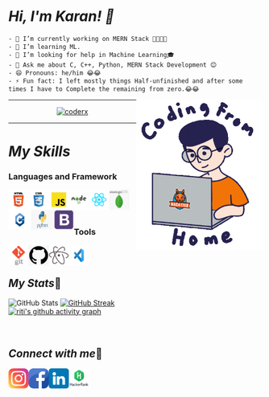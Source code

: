 # *Hi, I'm Karan! 👋*
    - 🔭 I’m currently working on MERN Stack 👨‍💻👨‍💻
    - 🌱 I’m learning ML.
    - 🤔 I’m looking for help in Machine Learning🎓
    - 💬 Ask me about C, C++, Python, MERN Stack Development 😊
    - 😄 Pronouns: he/him 😂😂
    - ⚡ Fun fact: I left mostly things Half-unfinished and after some times I have to Complete the remaining from zero.😂😂
<img align="right" src="/img/Coding image.gif" height='300' width='250'>
<hr/>
<p align="center"> <a href="https://github.com/ryo-ma/github-profile-trophy"><img src="https://github-profile-trophy.vercel.app/?username=Coder-X27" alt="coderx" /></a> </p>
<hr/>


# *My Skills*

### Languages and Framework
[<img align="left" src="/img/HTML-5-01.png" width='40' height='40'>](https://devdocs.io/html/)
[<img align="left" src="/img/CSS-3-01.png" width='40' height='40'>](https://devdocs.io/css/)
[<img align="left" src="/img/JavaScript-01.png" width='40' height='40'>](https://devdocs.io/javascript)
[<img align="left" src="/img/Node-JS-01.png" width='40' height='40'>](https://nodejs.org/en/)
[<img align="left" src="/img/React-01.png" width='40' height='40'>](https://reactjs.org/)
[<img align="left" src="/img/mongo.png" width='40' height='40'>](https://www.mongodb.com/)
[<img align="left" src="/img/cppp.png" width='45' height='40'>](https://devdocs.io/cpp)
[<img align="left" src="/img/python.png" width='45' height='40'>](https://www.python.org/)
[<img align="left" src="/img/bootstrap.png" width='40' height='40'>](https://getbootstrap.com/)

<br/>
<br/>
<br/>

### Tools

[<img align="left" src="/img/git.png" width='40' height='40'>](https://git-scm.com/)
[<img align="left" src="/img/github.png" width='40' height='40'>](https://github.com/)
[<img align="left" src="/img/atom.png" width='40' height='40'>](https://atom.io/)
[<img align="left" src="/img/vs.jpg" width='40' height='40'>](https://code.visualstudio.com/)
<br/>
<br/>
<!-- <br/>
<br/> -->

## *My Stats*🔗


![GitHub Stats](https://github-readme-stats.vercel.app/api?username=Coder-X27&theme=buefy)
<a href="https://github.com/Coder-X27">
  <img align="left" src="https://github-readme-stats.vercel.app/api/top-langs/?username=Coder-X27&hide=css,typescript&title_color=f20528&text_color=000000&icon_color=6aa6f8&bg_color=ffffff" alt="" />
</a>
[![GitHub Streak](https://github-readme-streak-stats.herokuapp.com?user=Coder-X27&theme=radical&hide_border=true)](https://git.io/streak-stats)  
[![riti's github activity graph](https://activity-graph.herokuapp.com/graph?username=Coder-X27&theme=react-dark)](https://github.com/Coder-X27/github-readme-activity-graph)
<br/>
 <br/>
<br/> 

## *Connect with me*🔗
<!-- <img align="right" src="/img/CoderxImage.png" height='100' width='200'> -->

[<img align="left" src="/img/instagram.png" width='40' height='40'>](https://www.instagram.com/its_karanshx/)
[<img align="left" src="/img/facebook.png" width='40' height='40'>](https://www.facebook.com/Karansh99)
[<img align="left" src="/img/linkedin.png" width='40' height='40'>](https://www.linkedin.com/in/karan-sharma-23574a1b9/)
[<img align="left" src="/img/hrank.jpg" width='40' height='40'>](https://www.hackerrank.com/Coder_X27/)

<br/>
<br/>


